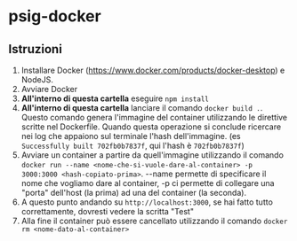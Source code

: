 # psig-docker

## Istruzioni
1. Installare Docker (https://www.docker.com/products/docker-desktop) e NodeJS.
2. Avviare Docker
3. <b>All'interno di questa cartella</b> eseguire `npm install`
3. <b>All'interno di questa cartella</b> lanciare il comando `docker build .`.
Questo comando genera l'immagine del container utilizzando le direttive scritte nel Dockerfile.
Quando questa operazione si conclude ricercare nei log che appaiono sul terminale
l'hash dell'immagine. (es `Successfully built 702fb0b7837f`, qui l'hash è `702fb0b7837f`)
4. Avviare un container a partire da quell'immagine utilizzando il comando
`docker run --name <nome-che-si-vuole-dare-al-container> -p 3000:3000 <hash-copiato-prima>`.
--name permette di specificare il nome che vogliamo dare al container,
-p ci permette di collegare una "porta" dell'host (la prima) ad una del container (la seconda).
5. A questo punto andando su `http://localhost:3000`, se hai fatto tutto correttamente, dovresti vedere la scritta "Test"
5. Alla fine il container può essere cancellato utilizzando il comando `docker rm <nome-dato-al-container>`
